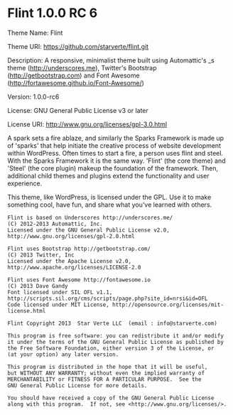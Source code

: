 Flint 1.0.0 RC 6
=====
Theme Name: Flint

Theme URI: https://github.com/starverte/flint.git

Description: A responsive, minimalist theme built using Automattic's _s theme (http://underscores.me), Twitter's Bootstrap (http://getbootstrap.com) and Font Awesome (http://fortawesome.github.io/Font-Awesome/)

Version: 1.0.0-rc6

License: GNU General Public License v3 or later

License URI: http://www.gnu.org/licenses/gpl-3.0.html

A spark sets a fire ablaze, and similarly the Sparks Framework is made up of 'sparks' that help initiate
the creative process of website development within WordPress. Often times to start a fire, a person uses flint and steel.
With the Sparks Framework it is the same way. 'Flint' (the core theme) and 'Steel' (the core plugin) makeup the foundation
of the framework. Then, additional child themes and plugins extend the functionality and user experience.

This theme, like WordPress, is licensed under the GPL.
Use it to make something cool, have fun, and share what you've learned with others.

```
Flint is based on Underscores http://underscores.me/
(C) 2012-2013 Automattic, Inc.
Licensed under the GNU General Public License v2.0, http://www.gnu.org/licenses/gpl-2.0.html
```

```
Flint uses Bootstrap http://getbootstrap.com/
(C) 2013 Twitter, Inc
Licensed under the Apache License v2.0, http://www.apache.org/licenses/LICENSE-2.0
```

```
Flint uses Font Awesome http://fontawesome.io
(C) 2013 Dave Gandy
Font licensed under SIL OFL v1.1, http://scripts.sil.org/cms/scripts/page.php?site_id=nrsi&id=OFL
Code licensed under MIT License, http://opensource.org/licenses/mit-license.html
```

```
Flint Copyright 2013  Star Verte LLC  (email : info@starverte.com)

This program is free software: you can redistribute it and/or modify
it under the terms of the GNU General Public License as published by
the Free Software Foundation, either version 3 of the License, or
(at your option) any later version.

This program is distributed in the hope that it will be useful,
but WITHOUT ANY WARRANTY; without even the implied warranty of
MERCHANTABILITY or FITNESS FOR A PARTICULAR PURPOSE.  See the
GNU General Public License for more details.

You should have received a copy of the GNU General Public License
along with this program.  If not, see <http://www.gnu.org/licenses/>.
```
